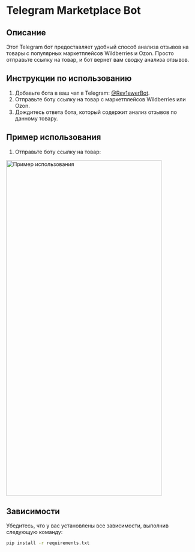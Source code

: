# Telegram Marketplace Bot

## Описание

Этот Telegram бот предоставляет удобный способ анализа отзывов на товары с популярных маркетплейсов Wildberries и Ozon. Просто отправьте ссылку на товар, и бот вернет вам сводку анализа отзывов.

## Инструкции по использованию

1. Добавьте бота в ваш чат в Telegram: [@Rev1ewerBot](https://t.me/Rev1ewerBot).
2. Отправьте боту ссылку на товар с маркетплейсов Wildberries или Ozon.
3. Дождитесь ответа бота, который содержит анализ отзывов по данному товару.

## Пример использования

1. Отправьте боту ссылку на товар:

<img src="https://sun9-68.userapi.com/impg/rC1nnWfz36IylyADXocX5EZUenbOFR5EJ9GYSw/Zs0jxry-914.jpg?size=828x1792&quality=96&sign=dadc9a09af2353350bfedbde4c0e6c2b&type=album" alt="Пример использования" width="414" height="896">

## Зависимости

Убедитесь, что у вас установлены все зависимости, выполнив следующую команду:

```bash
pip install -r requirements.txt